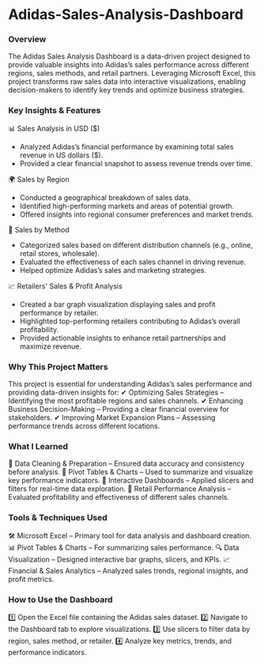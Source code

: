 # Adidas-Sales-Analysis-Dashboard

### Overview

The Adidas Sales Analysis Dashboard is a data-driven project designed to provide valuable insights into Adidas’s sales performance across different regions, sales methods, and retail partners. Leveraging Microsoft Excel, this project transforms raw sales data into interactive visualizations, enabling decision-makers to identify key trends and optimize business strategies.

### Key Insights & Features

📊 Sales Analysis in USD ($)
- Analyzed Adidas’s financial performance by examining total sales revenue in US dollars ($).
- Provided a clear financial snapshot to assess revenue trends over time.

🌍 Sales by Region
- Conducted a geographical breakdown of sales data.
- Identified high-performing markets and areas of potential growth.
- Offered insights into regional consumer preferences and market trends.

🛒 Sales by Method
- Categorized sales based on different distribution channels (e.g., online, retail stores, wholesale).
- Evaluated the effectiveness of each sales channel in driving revenue.
- Helped optimize Adidas’s sales and marketing strategies.

📈 Retailers' Sales & Profit Analysis
- Created a bar graph visualization displaying sales and profit performance by retailer.
- Highlighted top-performing retailers contributing to Adidas’s overall profitability.
- Provided actionable insights to enhance retail partnerships and maximize revenue.

### Why This Project Matters

This project is essential for understanding Adidas’s sales performance and providing data-driven insights for:
✔ Optimizing Sales Strategies – Identifying the most profitable regions and sales channels.
✔ Enhancing Business Decision-Making – Providing a clear financial overview for stakeholders.
✔ Improving Market Expansion Plans – Assessing performance trends across different locations.

### What I Learned

📌 Data Cleaning & Preparation – Ensured data accuracy and consistency before analysis.
📌 Pivot Tables & Charts – Used to summarize and visualize key performance indicators.
📌 Interactive Dashboards – Applied slicers and filters for real-time data exploration.
📌 Retail Performance Analysis – Evaluated profitability and effectiveness of different sales channels.

### Tools & Techniques Used

🛠 Microsoft Excel – Primary tool for data analysis and dashboard creation.
📊 Pivot Tables & Charts – For summarizing sales performance.
🔍 Data Visualization – Designed interactive bar graphs, slicers, and KPIs.
📈 Financial & Sales Analytics – Analyzed sales trends, regional insights, and profit metrics.

### How to Use the Dashboard

1️⃣ Open the Excel file containing the Adidas sales dataset.
2️⃣ Navigate to the Dashboard tab to explore visualizations.
3️⃣ Use slicers to filter data by region, sales method, or retailer.
4️⃣ Analyze key metrics, trends, and performance indicators.
